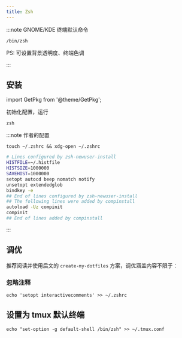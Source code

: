 ```yaml
---
title: Zsh
---
```


:::note GNOME/KDE 终端默认命令

    /bin/zsh

PS: 可设置背景透明度、终端色调

:::

## 安装

import GetPkg from '@theme/GetPkg';

<GetPkg name="zsh" dnf apt pacman/>

初始化配置，运行

    zsh

:::note 作者的配置

    touch ~/.zshrc && xdg-open ~/.zshrc

```bash
# Lines configured by zsh-newuser-install
HISTFILE=~/.histfile
HISTSIZE=1000000
SAVEHIST=1000000
setopt autocd beep nomatch notify
unsetopt extendedglob
bindkey -e
## End of lines configured by zsh-newuser-install
## The following lines were added by compinstall
autoload -Uz compinit
compinit
## End of lines added by compinstall
```

:::

## 调优

推荐阅读并使用后文的 `create-my-dotfiles` 方案，调优涵盖内容不限于：

### 忽略注释

    echo 'setopt interactivecomments' >> ~/.zshrc


## 设置为 tmux 默认终端

    echo "set-option -g default-shell /bin/zsh" >> ~/.tmux.conf
